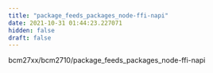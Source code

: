 ```yaml
---
title: "package_feeds_packages_node-ffi-napi"
date: 2021-10-31 01:44:23.227071
hidden: false
draft: false
---
```


bcm27xx/bcm2710/package_feeds_packages_node-ffi-napi

